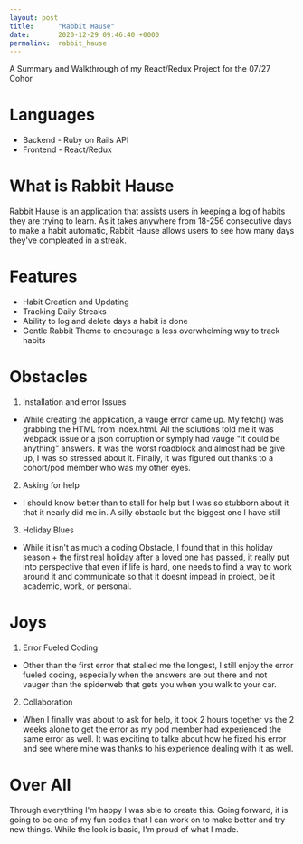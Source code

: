 ```yaml
---
layout: post
title:      "Rabbit Hause"
date:       2020-12-29 09:46:40 +0000
permalink:  rabbit_hause
---
```



A Summary and Walkthrough of my React/Redux Project for the 07/27 Cohor

# Languages
* Backend  - Ruby on Rails API 
* Frontend - React/Redux

# What is Rabbit Hause
Rabbit Hause is an application that assists users in keeping a log of habits they are trying to learn. As it takes anywhere from 18-256 consecutive days to make a habit automatic, Rabbit Hause allows users to see how many days they've compleated in a streak.
# Features
* Habit Creation and Updating
* Tracking Daily Streaks
* Ability to log and delete days a habit is done
* Gentle Rabbit Theme to encourage a less overwhelming way to track habits
# Obstacles
1. Installation and error Issues
* While creating the application, a vauge error came up. My fetch() was grabbing the HTML from index.html. All the solutions told me it was webpack issue or a json corruption or symply had vauge "It could be anything" answers. It was the worst roadblock and almost had be give up, I was so stressed about it. Finally, it was figured out thanks to a cohort/pod member who was my other eyes.
2. Asking for help
* I should know better than to stall for help but I was so stubborn about it that it nearly did me in. A silly obstacle but the biggest one I have still
3. Holiday Blues
* While it isn't as much a coding Obstacle, I found that in this holiday season + the first real holiday after a loved one has passed, it really put into perspective that even if life is hard, one needs to find a way to work around it and communicate so that it doesnt impead in project, be it academic, work, or personal.


# Joys
1.  Error Fueled Coding
* Other than the first error that stalled me the longest, I still enjoy the error fueled coding, especially when the answers are out there and not vauger than the spiderweb that gets you when you walk to your car.
 2. Collaboration
 * When I finally was about to ask for help, it took 2 hours together vs the 2 weeks alone to get the error as my pod member had experienced the same error as well. It was exciting to talke about how he fixed his error and see where mine was thanks to his experience dealing with it as well.
# Over All
Through everything I'm happy I was able to create this. Going forward, it is going to be one of my fun codes that I can work on to make better and try new things. While the look is basic, I'm proud of what I made.
